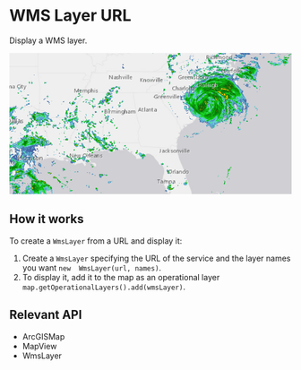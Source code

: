 # WMS Layer URL

Display a WMS layer.

<img src="WmsLayerUrl.png"/>

## How it works

To create a `WmsLayer` from a URL and display it:


  1. Create a `WmsLayer` specifying the URL of the service and the layer names you want `new 
  WmsLayer(url, names)`.
  2. To display it, add it to the map as an operational layer `map.getOperationalLayers().add(wmsLayer)`.


## Relevant API


  * ArcGISMap
  * MapView
  * WmsLayer

